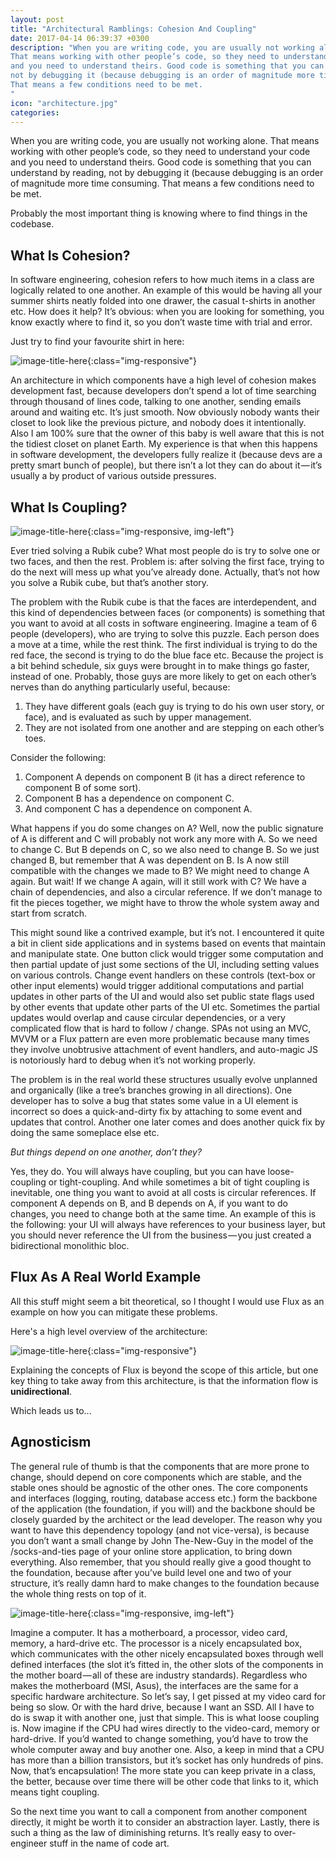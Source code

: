 ```yaml
---
layout: post
title: "Architectural Ramblings: Cohesion And Coupling"
date: 2017-04-14 06:39:37 +0300
description: "When you are writing code, you are usually not working alone. 
That means working with other people’s code, so they need to understand your code 
and you need to understand theirs. Good code is something that you can understand by reading, 
not by debugging it (because debugging is an order of magnitude more time consuming). 
That means a few conditions need to be met.
"
icon: "architecture.jpg"
categories:
---
```


When you are writing code, you are usually not working alone. That means working with other people’s code, so they need to understand your code and you need to understand theirs. Good code is something that you can understand by reading, not by debugging it (because debugging is an order of magnitude more time consuming. That means a few conditions need to be met. 

Probably the most important thing is knowing where to find things in the codebase. 

## What Is Cohesion?

In software engineering, cohesion refers to how much items in a class are logically related to one another. An example of this would be having all your summer shirts neatly folded into one drawer, the casual t-shirts in another etc. How does it help? It’s obvious: when you are looking for something, you know exactly where to find it, so you don’t waste time with trial and error. 

Just try to find your favourite shirt in here:

![image-title-here](/images/closet.jpeg){:class="img-responsive"}

An architecture in which components have a high level of cohesion makes development fast, because developers don’t spend a lot of time searching through thousand of lines code, talking to one another, sending emails around and waiting etc. It’s just smooth. Now obviously nobody wants their closet to look like the previous picture, and nobody does it intentionally. Also I am 100% sure that the owner of this baby is well aware that this is not the tidiest closet on planet Earth. My experience is that when this happens in software development, the developers fully realize it (because devs are a pretty smart bunch of people), but there isn’t a lot they can do about it — it’s usually a by product of various outside pressures. 

## What Is Coupling?

![image-title-here](/images/rubik.png){:class="img-responsive, img-left"} 

Ever tried solving a Rubik cube? What most people do is try to solve one or two faces, and then the rest. Problem is: after solving the first face, trying to do the next will mess up what you’ve already done. Actually, that’s not how you solve a Rubik cube, but that’s another story.

The problem with the Rubik cube is that the faces are interdependent, and this kind of dependencies between faces (or components) is something that you want to avoid at all costs in software engineering. Imagine a team of 6 people (developers), who are trying to solve this puzzle. Each person does a move at a time, while the rest think. The first individual is trying to do the red face, the second is trying to do the blue face etc. Because the project is a bit behind schedule, six guys were brought in to make things go faster, instead of one. Probably, those guys are more likely to get on each other’s nerves than do anything particularly useful, because:

1. They have different goals (each guy is trying to do his own user story, or face), and is evaluated as such by upper management.
2. They are not isolated from one another and are stepping on each other’s toes.

Consider the following: 

1. Component A depends on component B (it has a direct reference to component B of some sort). 
2. Component B has a dependence on component C. 
3. And component C has a dependence on component A. 

What happens if you do some changes on A? Well, now the public signature of A is different and C will probably not work any more with A. So we need to change C. But B depends on C, so we also need to change B. So we just changed B, but remember that A was dependent on B. Is A now still compatible with the changes we made to B? We might need to change A again. But wait! If we change A again, will it still work with C? We have a chain of dependencies, and also a circular reference. If we don’t manage to fit the pieces together, we might have to throw the whole system away and start from scratch.

This might sound like a contrived example, but it’s not. I encountered it quite a bit in client side applications and in systems based on events that maintain and manipulate state. One button click would trigger some computation and then partial update of just some sections of the UI, including setting values on various controls. Change event handlers on these controls (text-box or other input elements) would trigger additional computations and partial updates in other parts of the UI and would also set public state flags used by other events that update other parts of the UI etc. Sometimes the partial updates would overlap and cause circular dependencies, or a very complicated flow that is hard to follow / change. SPAs not using an MVC, MVVM or a Flux pattern are even more problematic because many times they involve unobtrusive attachment of event handlers, and auto-magic JS is notoriously hard to debug when it’s not working properly.

The problem is in the real world these structures usually evolve unplanned and organically (like a tree’s branches growing in all directions). One developer has to solve a bug that states some value in a UI element is incorrect so does a quick-and-dirty fix by attaching to some event and updates that control. Another one later comes and does another quick fix by doing the same someplace else etc.

*But things depend on one another, don’t they?*

Yes, they do. You will always have coupling, but you can have loose-coupling or tight-coupling. And while sometimes a bit of tight coupling is inevitable, one thing you want to avoid at all costs is circular references. If component A depends on B, and B depends on A, if you want to do changes, you need to change both at the same time. An example of this is the following: your UI will always have references to your business layer, but you should never reference the UI from the business — you just created a bidirectional monolithic bloc. 

## Flux As A Real World Example

All this stuff might seem a bit theoretical, so I thought I would use Flux as an example on how you can mitigate these problems. 

Here's a high level overview of the architecture:

![image-title-here](/images/flux.png){:class="img-responsive"} 

Explaining the concepts of Flux is beyond the scope of this article, but one key thing to take away from this architecture, is that the information flow is **unidirectional**.

Which leads us to...

## Agnosticism

The general rule of thumb is that the components that are more prone to change, should depend on core components which are stable, and the stable ones should be agnostic of the other ones. The core components and interfaces (logging, routing, database access etc.) form the backbone of the application (the foundation, if you will) and the backbone should be closely guarded by the architect or the lead developer. The reason why you want to have this dependency topology (and not vice-versa), is because you don’t want a small change by John The-New-Guy in the model of the /socks-and-ties page of your online store application, to bring down everything. Also remember, that you should really give a good thought to the foundation, because after you’ve build level one and two of your structure, it’s really damn hard to make changes to the foundation because the whole thing rests on top of it.

![image-title-here](/images/motherboard.png){:class="img-responsive, img-left"}

Imagine a computer. It has a motherboard, a processor, video card, memory, a hard-drive etc. The processor is a nicely encapsulated box, which communicates with the other nicely encapsulated boxes through well defined interfaces (the slot it’s fitted in, the other slots of the components in the mother board — all of these are industry standards). Regardless who makes the motherboard (MSI, Asus), the interfaces are the same for a specific hardware architecture. So let’s say, I get pissed at my video card for being so slow. Or with the hard drive, because I want an SSD. All I have to do is swap it with another one, just that simple. This is what loose coupling is. Now imagine if the CPU had wires directly to the video-card, memory or hard-drive. If you’d wanted to change something, you’d have to trow the whole computer away and buy another one. Also, a keep in mind that a CPU has more than a billion transistors, but it’s socket has only hundreds of pins. Now, that’s encapsulation! The more state you can keep private in a class, the better, because over time there will be other code that links to it, which means tight coupling.

So the next time you want to call a component from another component directly, it might be worth it to consider an abstraction layer. Lastly, there is such a thing as the law of diminishing returns. It’s really easy to over-engineer stuff in the name of code art.

